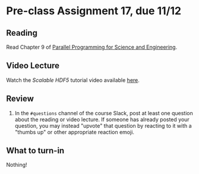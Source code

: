 # Pre-class Assignment 17, due 11/12

## Reading

Read Chapter 9 of [Parallel Programming for Science and Engineering](../assets/EijkhoutParallelProgramming.pdf). 

## Video Lecture

Watch the _Scalable HDF5_ tutorial video available [here](https://youtu.be/MWbw_ixS2Sg).

## Review

1. In the `#questions` channel of the course Slack, post at least one question about the reading or video lecture. If someone has already posted your question, you may instead "upvote" that question by reacting to it with a "thumbs up" or other appropriate reaction emoji. 

## What to turn-in

Nothing!
